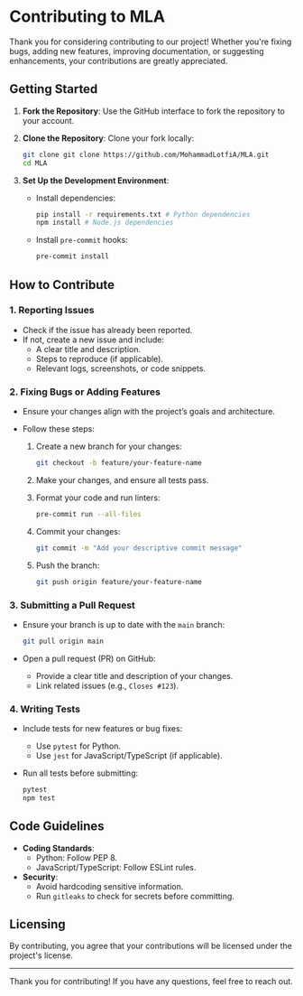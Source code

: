 # Contributing to MLA

Thank you for considering contributing to our project! Whether you're fixing bugs, adding new features, improving documentation, or suggesting enhancements, your contributions are greatly appreciated.

## Getting Started

1. **Fork the Repository**: Use the GitHub interface to fork the repository to your account.
2. **Clone the Repository**: Clone your fork locally:

   ```bash
   git clone git clone https://github.com/MohammadLotfiA/MLA.git
   cd MLA
   ```

3. **Set Up the Development Environment**:

   - Install dependencies:

     ```bash
     pip install -r requirements.txt # Python dependencies
     npm install # Node.js dependencies
     ```

   - Install `pre-commit` hooks:

     ```bash
     pre-commit install
     ```

## How to Contribute

### 1. Reporting Issues

- Check if the issue has already been reported.
- If not, create a new issue and include:
  - A clear title and description.
  - Steps to reproduce (if applicable).
  - Relevant logs, screenshots, or code snippets.

### 2. Fixing Bugs or Adding Features

- Ensure your changes align with the project’s goals and architecture.
- Follow these steps:

  1. Create a new branch for your changes:

     ```bash
     git checkout -b feature/your-feature-name
     ```

  2. Make your changes, and ensure all tests pass.
  3. Format your code and run linters:

     ```bash
     pre-commit run --all-files
     ```

  4. Commit your changes:

     ```bash
     git commit -m "Add your descriptive commit message"
     ```

  5. Push the branch:

     ```bash
     git push origin feature/your-feature-name
     ```

### 3. Submitting a Pull Request

- Ensure your branch is up to date with the `main` branch:

  ```bash
  git pull origin main
  ```

- Open a pull request (PR) on GitHub:
  - Provide a clear title and description of your changes.
  - Link related issues (e.g., `Closes #123`).

### 4. Writing Tests

- Include tests for new features or bug fixes:
  - Use `pytest` for Python.
  - Use `jest` for JavaScript/TypeScript (if applicable).
- Run all tests before submitting:

  ```bash
  pytest
  npm test
  ```

## Code Guidelines

- **Coding Standards**:
  - Python: Follow PEP 8.
  - JavaScript/TypeScript: Follow ESLint rules.
- **Security**:
  - Avoid hardcoding sensitive information.
  - Run `gitleaks` to check for secrets before committing.

## Licensing

By contributing, you agree that your contributions will be licensed under the project's license.

---

Thank you for contributing! If you have any questions, feel free to reach out.
